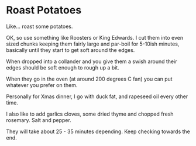 # Roast Potatoes

Like... roast some potatoes.

OK, so use something like Roosters or King Edwards. I cut them into even sized chunks keeping them fairly large and par-boil for 5-10ish minutes, basically until they start to get soft around the edges.

When dropped into a collander and you give them a swish around their edges should be soft enough to rough up a bit.

When they go in the oven (at around 200 degrees C fan) you can put whatever you prefer on them.

Personally for Xmas dinner, I go with duck fat, and rapeseed oil every other time. 

I also like to add garlics cloves, some dried thyme and chopped fresh rosemary. Salt and pepper.

They will take about 25 - 35 minutes depending. Keep checking towards the end.